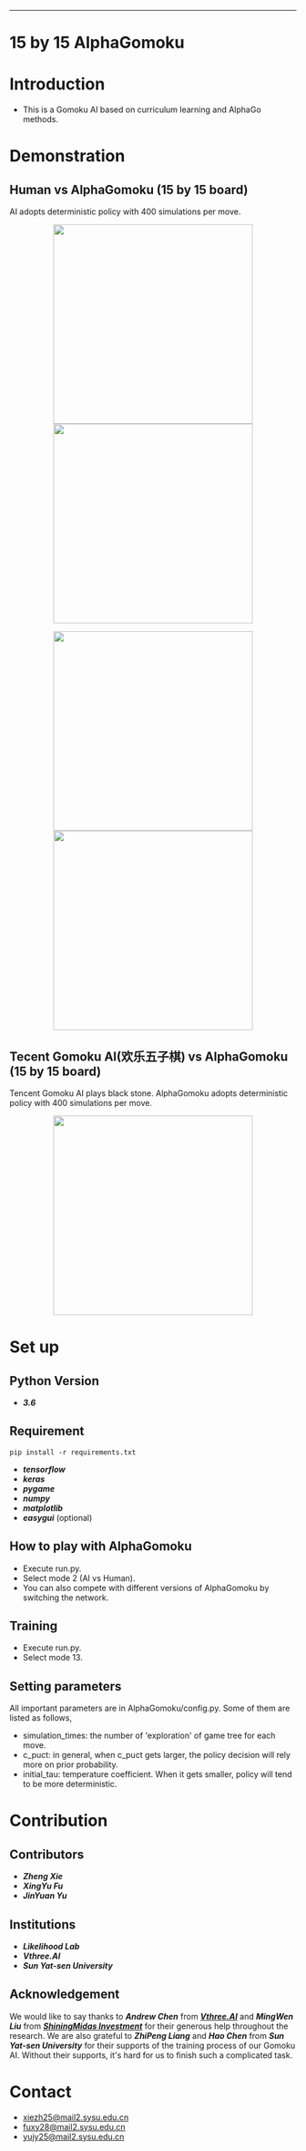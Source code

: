***
# 15 by 15 AlphaGomoku

Introduction
====
- This is a Gomoku AI based on curriculum learning and AlphaGo methods.

<!---  (***2018-08-29***) We implement an ***AlphaGo-based Gomoku AI program*** in ***8 by 8 Free Style Gomoku***. You can also get access to our [***presentation PPT***](https://github.com/PolyKen/AlphaRenju_Zero/blob/master/tutorial/Gomoku%20PPT.pptx) in 2018 Likelihood Lab Summer Research Conference.
- (***2018-09-22***) We combine our original AlphaGomoku program with ***Curriculum Learning***, ***Double Networks Mechanism*** and ***Winning Value Decay*** to extend our AI to ***15 by 15 Free Style Gomoku***. Before we adopt these methods mentioned above, training 15 by 15 AlphaGomoku is intractable since the asymmetry and complexity of the game compared to the 8 by 8 simplified gomoku. 
- (***2018-9-25***) Our Reseach Paper is available at: [***paper***](https://github.com/PolyKen/15_by_15_AlphaGomoku/blob/master/tutorial/gomoku_paper.pdf)(or at [***arxiv***](http://arxiv.org/abs/1809.10595))
- The training is continuing...... We hope that AlphaGomoku can evolve into Gomoku grand master someday. -->


Demonstration
====
Human vs AlphaGomoku (15 by 15 board)
-------
AI adopts deterministic policy with 400 simulations per move. 
<p class="half" align="center">
  <img src="https://github.com/PolyKen/15_by_15_AlphaGomoku/blob/master/demo/picture/human_mcts_b1.PNG" width="350px" height="350px"/>
  <img src="https://github.com/PolyKen/15_by_15_AlphaGomoku/blob/master/demo/picture/human_mcts_b2.PNG" width="350px" height="350px"/>
</p>

<p class="half" align="center">
  <img src="https://github.com/PolyKen/15_by_15_AlphaGomoku/blob/master/demo/picture/human_mcts_b3.PNG" width="350px" height="350px"/>
  <img src="https://github.com/PolyKen/15_by_15_AlphaGomoku/blob/master/demo/picture/human_mcts_b4.PNG" width="350px" height="350px"/>
</p>

<!--
<p class="half" align="center">
  <img src="https://github.com/PolyKen/15_by_15_AlphaGomoku/blob/master/demo/picture/human_mcts_w1.PNG" width="350px" height="350px"/>
  <img src="https://github.com/PolyKen/15_by_15_AlphaGomoku/blob/master/demo/picture/human_mcts_w2.PNG" width="350px" height="350px"/>
</p>-->

<!--
<p class="half" align="center">
  <img src="https://github.com/PolyKen/15_by_15_AlphaGomoku/blob/master/demo/picture/human_mcts_w3.PNG" width="350px" height="350px"/>
  <img src="https://github.com/PolyKen/15_by_15_AlphaGomoku/blob/master/demo/picture/human_mcts_w4.PNG" width="350px" height="350px"/>
</p>-->


Tecent Gomoku AI(欢乐五子棋) vs AlphaGomoku (15 by 15 board)
-------
Tencent Gomoku AI plays black stone. AlphaGomoku adopts deterministic policy with 400 simulations per move.
<p align="center">
  <img src="https://github.com/PolyKen/15_by_15_AlphaGomoku/blob/master/demo/picture/tencent_1.jpg" width="350px" height="350px"/>
</p>

<!--
Animation (8 by 8 board)
-------
The left Gif is a game self played by AlphaGomoku; The right Gif is a game between human and ai, where human adopts balck stone. All AI simulate 400 times per move.
<p class="half" align="center">
  <img src="https://github.com/PolyKen/AlphaRenju_Zero/blob/master/demo/gif/ai_self_play.gif" width="350px" height="350px"/>
  <img src="https://github.com/PolyKen/AlphaRenju_Zero/blob/master/demo/gif/human(black)_vs_ai(white).gif" width="350px" height="350px"/>
</p>-->

<!--
Human vs AlphaGomoku (8 by 8 board)
-------
AI plays the white stone against human, adopting deterministic policy with 400 simulations per move.
<p class="half" align="center">
  <img src="https://github.com/PolyKen/AlphaRenju_Zero/blob/master/demo/picture/man_vs_ai_1.png" width="350px" height="350px"/>
  <img src="https://github.com/PolyKen/AlphaRenju_Zero/blob/master/demo/picture/man_vs_ai_2.png" width="350px" height="350px"/>
</p>
-->

Set up
====
Python Version
-------
- ***3.6***

Requirement
-------
`pip install -r requirements.txt`

- ***tensorflow***
- ***keras***
- ***pygame***
- ***numpy***
- ***matplotlib***
- ***easygui*** (optional)

How to play with AlphaGomoku
-------
- Execute run.py.
- Select mode 2 (AI vs Human).
- You can also compete with different versions of AlphaGomoku by switching the network.

Training
-------
- Execute run.py.
- Select mode 13.

Setting parameters
-------
All important parameters are in AlphaGomoku/config.py. Some of them are listed as follows,
- simulation_times: the number of 'exploration' of game tree for each move.
- c_puct: in general, when c_puct gets larger, the policy decision will rely more on prior probability.
- initial_tau: temperature coefficient. When it gets smaller, policy will tend to be more deterministic.

Contribution
====
Contributors
-------
- ***Zheng Xie***
- ***XingYu Fu***
- ***JinYuan Yu***

Institutions
-------
- ***Likelihood Lab***
- ***Vthree.AI***
- ***Sun Yat-sen University***

Acknowledgement
-------
We would like to say thanks to ***Andrew Chen*** from [***Vthree.AI***](http://vthree.ai/) and ***MingWen Liu*** from [***ShiningMidas Investment***](http://www.shiningmidas.com/) for their generous help throughout the research. We are also grateful to ***ZhiPeng Liang*** and ***Hao Chen*** from ***Sun Yat-sen University*** for their supports of the training process of our Gomoku AI. Without their supports, it's hard for us to finish such a complicated task.

Contact
====
- xiezh25@mail2.sysu.edu.cn
- fuxy28@mail2.sysu.edu.cn
- yujy25@mail2.sysu.edu.cn
